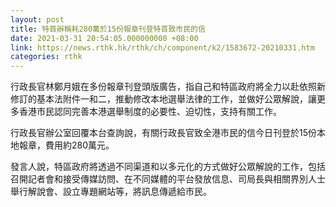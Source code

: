 ```yaml
---
layout: post
title: 特首辦稱耗280萬於15份報章刊登特首致市民的信
date: 2021-03-31 20:54:05.000000000 +08:00
link: https://news.rthk.hk/rthk/ch/component/k2/1583672-20210331.htm
categories: rthk
---
```


行政長官林鄭月娥在多份報章刊登頭版廣告，指自己和特區政府將全力以赴依照新修訂的基本法附件一和二，推動修改本地選舉法律的工作，並做好公眾解說，讓更多香港市民認同完善本港選舉制度的必要性、迫切性，支持有關工作。

行政長官辦公室回覆本台查詢說，有關行政長官致全港市民的信今日刊登於15份本地報章，費用約280萬元。

發言人說，特區政府將透過不同渠道和以多元化的方式做好公眾解說的工作，包括召開記者會和接受傳媒訪問、在不同媒體的平台發放信息、司局長與相關界別人士舉行解說會、設立專題網站等，將訊息傳遞給市民。
